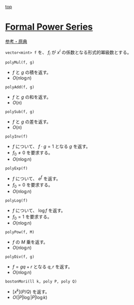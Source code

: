 [top](../README.md)

# [Formal Power Series](./fps.hpp)

[参考・原典](https://potato167.github.io/po167_library)

`vector<mint> f` を、 $f_i$ が $x^i$ の係数となる形式的冪級数とする。

`polyMul(f, g)`
- $f$ と $g$ の積を返す。 
- $O(n \log n)$

`polyAdd(f, g)`
- $f$ と $g$ の和を返す。
- $O(n)$

`polySub(f, g)`
- $f$ と $g$ の差を返す。
- $O(n)$

`polyInv(f)`
- $f$ について、 $f\cdot g = 1$ となる $g$ を返す。
- $f_0 \neq 0$ を要求する。
- $O(n \log n)$

`polyExp(f)`
- $f$ について、 $e^f$ を返す。
- $f_0 = 0$ を要求する。
- $O(n \log n)$

`polyLog(f)`
- $f$ について、 $\log f$ を返す。
- $f_0 = 1$ を要求する。
- $O(n \log n)$

`polyPow(f, M)`
- $f$ の $M$ 乗を返す。
- $O(n \log n)$

`polyDiv(f, g)`
- $f=gq+r$ となる $q, r$ を返す。
- $O(n \log n)$

`bostonMori(ll k, poly P, poly Q)`
- $[x^k](P/Q)$ を返す。
- $O(|P| \log |P| \log k)$

